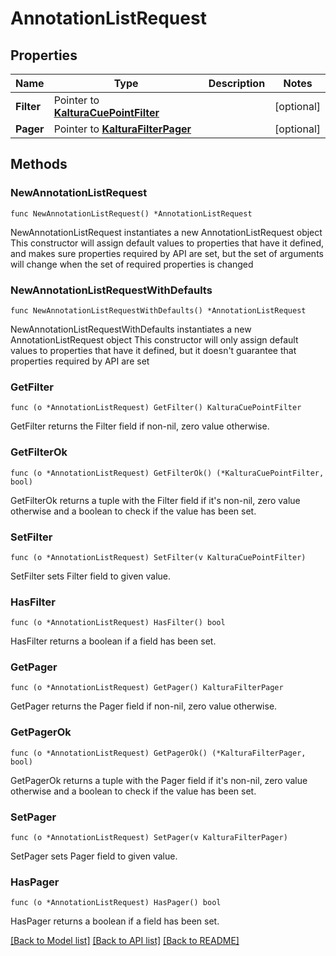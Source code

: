 # AnnotationListRequest

## Properties

Name | Type | Description | Notes
------------ | ------------- | ------------- | -------------
**Filter** | Pointer to [**KalturaCuePointFilter**](KalturaCuePointFilter.md) |  | [optional] 
**Pager** | Pointer to [**KalturaFilterPager**](KalturaFilterPager.md) |  | [optional] 

## Methods

### NewAnnotationListRequest

`func NewAnnotationListRequest() *AnnotationListRequest`

NewAnnotationListRequest instantiates a new AnnotationListRequest object
This constructor will assign default values to properties that have it defined,
and makes sure properties required by API are set, but the set of arguments
will change when the set of required properties is changed

### NewAnnotationListRequestWithDefaults

`func NewAnnotationListRequestWithDefaults() *AnnotationListRequest`

NewAnnotationListRequestWithDefaults instantiates a new AnnotationListRequest object
This constructor will only assign default values to properties that have it defined,
but it doesn't guarantee that properties required by API are set

### GetFilter

`func (o *AnnotationListRequest) GetFilter() KalturaCuePointFilter`

GetFilter returns the Filter field if non-nil, zero value otherwise.

### GetFilterOk

`func (o *AnnotationListRequest) GetFilterOk() (*KalturaCuePointFilter, bool)`

GetFilterOk returns a tuple with the Filter field if it's non-nil, zero value otherwise
and a boolean to check if the value has been set.

### SetFilter

`func (o *AnnotationListRequest) SetFilter(v KalturaCuePointFilter)`

SetFilter sets Filter field to given value.

### HasFilter

`func (o *AnnotationListRequest) HasFilter() bool`

HasFilter returns a boolean if a field has been set.

### GetPager

`func (o *AnnotationListRequest) GetPager() KalturaFilterPager`

GetPager returns the Pager field if non-nil, zero value otherwise.

### GetPagerOk

`func (o *AnnotationListRequest) GetPagerOk() (*KalturaFilterPager, bool)`

GetPagerOk returns a tuple with the Pager field if it's non-nil, zero value otherwise
and a boolean to check if the value has been set.

### SetPager

`func (o *AnnotationListRequest) SetPager(v KalturaFilterPager)`

SetPager sets Pager field to given value.

### HasPager

`func (o *AnnotationListRequest) HasPager() bool`

HasPager returns a boolean if a field has been set.


[[Back to Model list]](../README.md#documentation-for-models) [[Back to API list]](../README.md#documentation-for-api-endpoints) [[Back to README]](../README.md)


